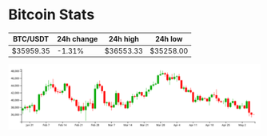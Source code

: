 # Bitcoin Stats

BTC/USDT|24h change|24h high|24h low|
|---|---|---|---|
|$35959.35|-1.31%|$36553.33|$35258.00|

<img src="./chart.svg">
